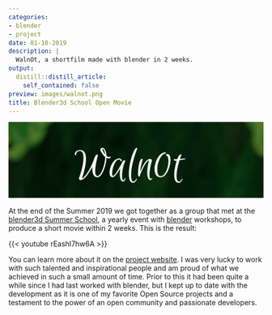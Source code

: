 ```yaml
---
categories:
- blender
- project
date: 01-10-2019
description: |
  WalnOt, a shortfilm made with blender in 2 weeks.
output:
  distill::distill_article:
    self_contained: false
preview: images/walnot.png
title: Blender3d School Open Movie
---
```




![](walnot-featured.png)

At the end of the Summer 2019 we got together as a group that met at the [blender3d Summer School](https://blender3dschool.de/), a yearly event with [blender](https://www.blender.org/) workshops, to produce a short movie within 2 weeks.
This is the result:

{{< youtube rEashI7hw6A >}}

You can learn more about it on the [project website](https://blender3dschool.de/waln0t).
I was very lucky to work with such talented and inspirational people and am proud of what we achieved in such a small amount of time.
Prior to this it had been quite a while since I had last worked with blender, but I kept up to date with the development as it is one of my favorite Open Source projects and a testament to the power of an open community and passionate developers.

